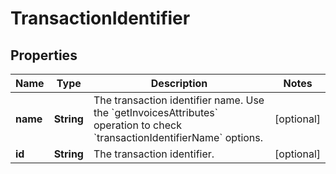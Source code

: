 
# TransactionIdentifier

## Properties
Name | Type | Description | Notes
------------ | ------------- | ------------- | -------------
**name** | **String** | The transaction identifier name. Use the &#x60;getInvoicesAttributes&#x60; operation to check &#x60;transactionIdentifierName&#x60; options. |  [optional]
**id** | **String** | The transaction identifier. |  [optional]



